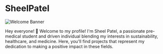 # SheelPatel
![Welcome Banner](https://via.placeholder.com/1200x400.png?text=Welcome+to+Sheel's+GitHub+Profile)

Hey everyone! 👋 Welcome to my profile! I'm Sheel Patel, a passionate pre-medical student and driven individual blending my interests in sustainability, healthcare, and medicine. Here, you'll find projects that represent my dedication to making a positive impact in these fields.

